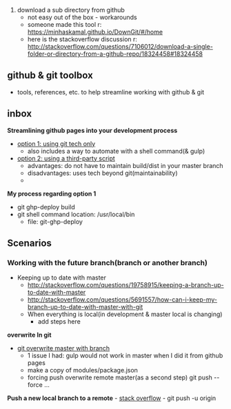 1. download a sub directory from github
    - not easy out of the box - workarounds
    - someone made this tool
    r: https://minhaskamal.github.io/DownGit/#/home
    - here is the stackoverflow discussion
    r: http://stackoverflow.com/questions/7106012/download-a-single-folder-or-directory-from-a-github-repo/18324458#18324458

## github & git toolbox
  * tools, references, etc. to help streamline working with github & git


## inbox

__Streamlining github pages into your development process__
  * [option 1: using git tech only](https://gist.github.com/cobyism/4730490)
    * also includes a way to automate with a shell command(& gulp)
  * [option 2: using a third-party script](https://github.com/X1011/git-directory-deploy )
    * advantages: do not have to maintain build/dist in your master branch
    * disadvantages: uses tech beyond git(maintainability)
    *

__My process regarding option 1__

- git ghp-deploy build
- git shell command location: /usr/local/bin
    - file: git-ghp-deploy


## Scenarios

### Working with the future branch(branch or another branch)

- Keeping up to date with master
    * http://stackoverflow.com/questions/19758915/keeping-a-branch-up-to-date-with-master
    * http://stackoverflow.com/questions/5691557/how-can-i-keep-my-branch-up-to-date-with-master-with-git
    * When everything is local(in development & master local is changing)
        *   add steps here


__overwrite In git__

- [git overwrite master with branch](http://stackoverflow.com/questions/30105210/git-overwrite-master-with-branch)
    - 1 issue I had: gulp would not work in master when I did it from github pages
    - make a copy of modules/package.json
    - forcing push overwrite remote master(as a second step) git push --force ...

__Push a new local branch to a remote__
    - [stack overflow](http://stackoverflow.com/questions/2765421/push-a-new-local-branch-to-a-remote-git-repository-and-track-it-too)
    - git push -u origin <branch>
